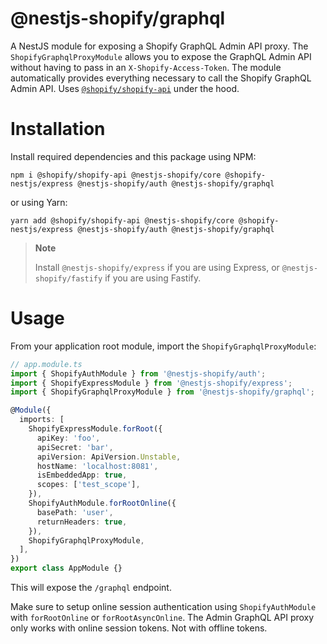 # @nestjs-shopify/graphql

A NestJS module for exposing a Shopify GraphQL Admin API proxy. The `ShopifyGraphqlProxyModule` allows you to expose the GraphQL Admin API without having to pass in an `X-Shopify-Access-Token`. The module automatically provides everything necessary to call the Shopify GraphQL Admin API. Uses [`@shopify/shopify-api`](https://github.com/shopify/shopify-node-api) under the hood.

# Installation

Install required dependencies and this package using NPM:

```
npm i @shopify/shopify-api @nestjs-shopify/core @shopify-nestjs/express @nestjs-shopify/auth @nestjs-shopify/graphql
```

or using Yarn:

```
yarn add @shopify/shopify-api @nestjs-shopify/core @shopify-nestjs/express @nestjs-shopify/auth @nestjs-shopify/graphql
```

> **Note**
>
> Install `@nestjs-shopify/express` if you are using Express, or `@nestjs-shopify/fastify` if you are using Fastify.

# Usage

From your application root module, import the `ShopifyGraphqlProxyModule`:

```ts
// app.module.ts
import { ShopifyAuthModule } from '@nestjs-shopify/auth';
import { ShopifyExpressModule } from '@nestjs-shopify/express';
import { ShopifyGraphqlProxyModule } from '@nestjs-shopify/graphql';

@Module({
  imports: [
    ShopifyExpressModule.forRoot({
      apiKey: 'foo',
      apiSecret: 'bar',
      apiVersion: ApiVersion.Unstable,
      hostName: 'localhost:8081',
      isEmbeddedApp: true,
      scopes: ['test_scope'],
    }),
    ShopifyAuthModule.forRootOnline({
      basePath: 'user',
      returnHeaders: true,
    }),
    ShopifyGraphqlProxyModule,
  ],
})
export class AppModule {}
```

This will expose the `/graphql` endpoint.

Make sure to setup online session authentication using `ShopifyAuthModule` with `forRootOnline` or `forRootAsyncOnline`. The Admin GraphQL API proxy only works with online session tokens. Not with offline tokens.
